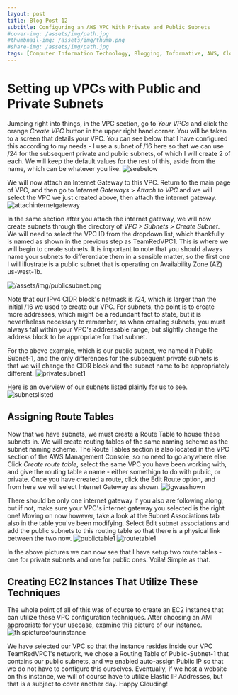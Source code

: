 ```yaml
---
layout: post
title: Blog Post 12
subtitle: Configuring an AWS VPC With Private and Public Subnets
#cover-img: /assets/img/path.jpg
#thumbnail-img: /assets/img/thumb.png
#share-img: /assets/img/path.jpg
tags: [Computer Information Technology, Blogging, Informative, AWS, Cloud Computing, Subnetting]
---
```


# Setting up VPCs with Public and Private Subnets 

Jumping right into things, in the VPC section, go to _Your VPCs_ and click the orange _Create VPC_ button in the upper right hand corner. You will be taken to a screen that details your VPC. You can see below that I have configured this according to my needs - I use a subnet of /16 here so that we can use /24 for the subsequent private and public subnets, of which I will create 2 of each. We will keep the default values for the rest of this, aside from the name, which can be whatever you like. ![seebelow](/assets/img/seebelow.png)

We will now attach an Internet Gateway to this VPC. Return to the main page of VPC, and then go to _Internet Gateways_ > _Attach to VPC_ and we will select the VPC we just created above, then attach the internet gateway. ![attachinternetgateway](/assets/img/attachig.png) 

In the same section after you attach the internet gateway, we will now create subnets through the directory of _VPC > Subnets > Create Subnet_. We will need to select the VPC ID from the dropdown list, which thankfully is named as shown in the previous step as TeamRedVPC1. This is where we will begin to create subnets. It is important to note that you should always name your subnets to differentiate them in a sensible matter, so the first one I will illustrate is a public subnet that is operating on Availability Zone (AZ) us-west-1b. 

![/assets/img/publicsubnet.png](/assets/img/PublicSubnet.png)

Note that our IPv4 CIDR block's netmask is /24, which is larger than the initial /16 we used to create our VPC. For subnets, the point is to create more addresses, which might be a redundant fact to state, but it is nevertheless necessary to remember, as when creating subnets, you must always fall within your VPC's addressable range, but slightly change the address block to be appropriate for that subnet. 

For the above example, which is our public subnet, we named it Public-Subnet-1, and the only differences for the subsequent private subnets is that we will change the CIDR block and the subnet name to be appropriately different. ![privatesubnet1](/assets/img/privatesubnett.png) 

Here is an overview of our subnets listed plainly for us to see. ![subnetslisted](/assets/img/subnetslisted.png)

## Assigning Route Tables

Now that we have subnets, we must create a Route Table to house these subnets in. We will create routing tables of the same naming scheme as the subnet naming scheme. The Route Tables section is also located in the VPC section of the AWS Management Console, so no need to go anywhere else. Click _Create route table_, select the same VPC you have been working with, and give the routing table a name - either somethign to do with public, or private. Once you have created a route, click the Edit Route option, and from here we will select Internet Gateway as shown. ![igwasshown](/assets/img/igwas.png) 

There should be only one internet gateway if you also are following along, but if not, make sure your VPC's internet gateway you selected is the right one! Moving on now however, take a look at the Subnet Associations tab also in the table you've been modifying. Select Edit subnet associations and add the public subnets to this routing table so that there is a physical link between the two now. ![publictable1](/assets/img/publictable1.png) ![routetable1](/assets/img/routetable1.png)

In the above pictures we can now see that I have setup two route tables - one for private subnets and one for public ones. Voila! Simple as that.

## Creating EC2 Instances That Utilize These Techniques

The whole point of all of this was of course to create an EC2 instance that can utilize these VPC configuration techniques. After choosing an AMI appropriate for your usecase, examine this picture of our instance. ![thispictureofourinstance](/assets/img/thispictureofourinstance.png)

We have selected our VPC so that the instance resides inside our VPC TeamRedVPC1's network, we chose a Routing Table of Public-Subnet-1 that contains our public subnets, and we enabled auto-assign Public IP so that we do not have to configure this ourselves. Eventually, if we host a website on this instance, we will of course have to utilize Elastic IP Addresses, but that is a subject to cover another day. Happy Clouding!